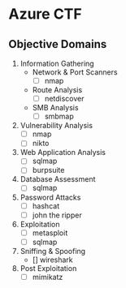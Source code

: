 # Azure CTF 

## Objective Domains

1. Information Gathering
    * Network & Port Scanners
        * [ ] nmap
    * Route Analysis
        * [ ] netdiscover
    * SMB Analysis
        * [ ] smbmap
1. Vulnerability Analysis
    * [ ] nmap
    * [ ] nikto
1. Web Application Analysis
    * [ ] sqlmap
    * [ ] burpsuite
1. Database Assessment
    * [ ] sqlmap
1. Password Attacks
    * [ ] hashcat
    * [ ] john the ripper
1. Exploitation 
    * [ ] metasploit
    * [ ] sqlmap
1. Sniffing & Spoofing
    * [] wireshark
1. Post Exploitation
    * [ ] mimikatz
